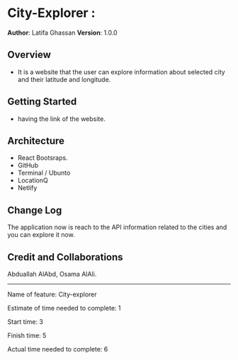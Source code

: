 # City-Explorer :

**Author**: Latifa Ghassan
**Version**: 1.0.0

## Overview

- It is a website that the user can explore information about selected city and their latitude and longitude.

## Getting Started

- having the link of the website.

## Architecture

- React Bootsraps.
- GitHub
- Terminal / Ubunto
- LocationQ
- Netlify

## Change Log

The application now is reach to the API information related to the cities and you can explore it now.

## Credit and Collaborations

Abduallah AlAbd, Osama AlAli.

---

Name of feature: City-explorer

Estimate of time needed to complete: 1

Start time: 3

Finish time: 5

Actual time needed to complete: 6

